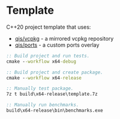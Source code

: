 # Template
C++20 project template that uses:

* [qis/vcpkg](https://github.com/qis/vcpkg) - a mirrored vcpkg repository
* [qis/ports](https://github.com/qis/ports) - a custom ports overlay

```cmd
:: Build project and run tests.
cmake --workflow x64-debug

:: Build project and create package.
cmake --workflow x64-release

:: Manually test package.
7z t build\x64-release\template.7z

:: Manually run benchmarks.
build\x64-release\bin\benchmarks.exe
```
